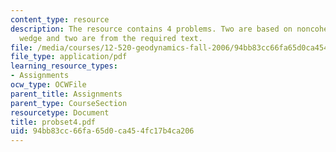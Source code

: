 ```yaml
---
content_type: resource
description: The resource contains 4 problems. Two are based on noncohesive critical
  wedge and two are from the required text.
file: /media/courses/12-520-geodynamics-fall-2006/94bb83cc66fa65d0ca454fc17b4ca206_probset4.pdf
file_type: application/pdf
learning_resource_types:
- Assignments
ocw_type: OCWFile
parent_title: Assignments
parent_type: CourseSection
resourcetype: Document
title: probset4.pdf
uid: 94bb83cc-66fa-65d0-ca45-4fc17b4ca206
---
```

